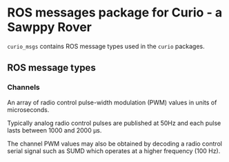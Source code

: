 # ROS messages package for Curio - a Sawppy Rover

`curio_msgs` contains ROS message types used in the `curio` packages.

## ROS message types

### Channels

An array of radio control pulse-width modulation (PWM) values in units of microseconds.

Typically analog radio control pulses are published at 50Hz and each pulse lasts
between 1000 and 2000 µs.

The channel PWM values may also be obtained by decoding a radio control serial
signal such as SUMD which operates at a higher frequency (100 Hz).
